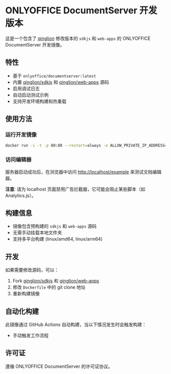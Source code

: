 # ONLYOFFICE DocumentServer 开发版本

这是一个包含了 [qinglion](https://github.com/qinglion) 修改版本的 `sdkjs` 和 `web-apps` 的 ONLYOFFICE DocumentServer 开发镜像。

## 特性

- 基于 `onlyoffice/documentserver:latest`
- 内置 [qinglion/sdkjs](https://github.com/qinglion/sdkjs) 和 [qinglion/web-apps](https://github.com/qinglion/web-apps) 源码
- 启用调试日志
- 自动启动测试示例
- 支持开发环境构建和热重载

## 使用方法

### 运行开发镜像

```bash
docker run -i -t -p 80:80 --restart=always -e ALLOW_PRIVATE_IP_ADDRESS=true qinglion/documentserver:latest
```

### 访问编辑器

服务器启动成功后，在浏览器中访问 [http://localhost/example](http://localhost/example) 来测试文档编辑器。

**注意**: 请为 localhost 页面禁用广告拦截器，它可能会阻止某些脚本（如 Analytics.js）。

## 构建信息

- 镜像包含预构建的 `sdkjs` 和 `web-apps` 源码
- 无需手动挂载本地文件夹
- 支持多平台构建 (linux/amd64, linux/arm64)

## 开发

如果需要修改源码，可以：

1. Fork [qinglion/sdkjs](https://github.com/qinglion/sdkjs) 和 [qinglion/web-apps](https://github.com/qinglion/web-apps)
2. 修改 `Dockerfile` 中的 git clone 地址
3. 重新构建镜像

## 自动化构建

此镜像通过 GitHub Actions 自动构建，当以下情况发生时会触发构建：

- 手动触发工作流程

## 许可证

遵循 ONLYOFFICE DocumentServer 的许可证协议。 